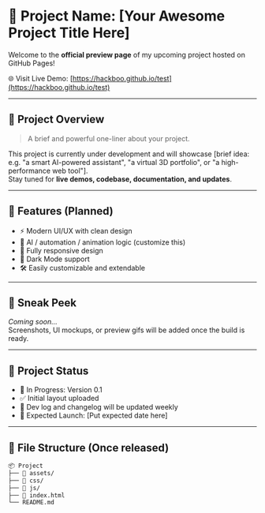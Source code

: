 # 🚀 Project Name: [Your Awesome Project Title Here]

Welcome to the **official preview page** of my upcoming project hosted on GitHub Pages!

🌐 Visit Live Demo: [https://hackboo.github.io/test](https://hackboo.github.io/test)

---

## 📌 Project Overview

> A brief and powerful one-liner about your project.

This project is currently under development and will showcase [brief idea: e.g. "a smart AI-powered assistant", "a virtual 3D portfolio", or "a high-performance web tool"].  
Stay tuned for **live demos, codebase, documentation, and updates**.

---

## 🧠 Features (Planned)

- ⚡ Modern UI/UX with clean design  
- 🤖 AI / automation / animation logic (customize this)  
- 📱 Fully responsive design  
- 🌙 Dark Mode support  
- 🛠️ Easily customizable and extendable

---

## 📸 Sneak Peek

_Coming soon..._  
Screenshots, UI mockups, or preview gifs will be added once the build is ready.

---

## 🚧 Project Status

- 🔄 In Progress: Version 0.1  
- ✅ Initial layout uploaded  
- 📝 Dev log and changelog will be updated weekly  
- 📅 Expected Launch: [Put expected date here]

---

## 📁 File Structure (Once released)

```bash
📦 Project
├── 📁 assets/
├── 📁 css/
├── 📁 js/
├── 📄 index.html
└── README.md
